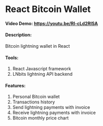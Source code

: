 # React Bitcoin Wallet
#### Video Demo:   https://youtu.be/RI-cLd2RlSA
#### Description:
Bitcoin lightning wallet in React

#### Tools:

1. React Javascript framework
2. LNbits lightning API backend


#### Features:

1. Personal Bitcoin wallet
2. Transactions history
3. Send lightning payments with invoice
4. Receive lightning payments with invoice
5. Bitcoin monthly price chart
